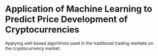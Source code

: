# Application of Machine Learning to Predict Price Development of Cryptocurrencies
Applying well based algorithms used in the traditional trading markets on the cryptocurrency market.
